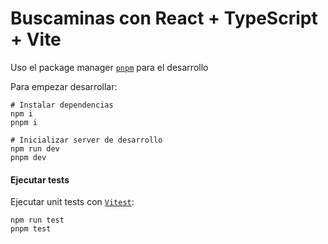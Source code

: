 # Buscaminas con React + TypeScript + Vite

Uso el package manager [`pnpm`](https://pnpm.io) para el desarrollo

Para empezar desarrollar:

```
# Instalar dependencias
npm i
pnpm i

# Inicializar server de desarrollo
npm run dev
pnpm dev
```

#### Ejecutar tests

Ejecutar unit tests con [`Vitest`](https://vitest.dev):

```
npm run test
pnpm test
```
